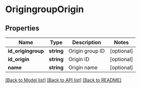 # OrigingroupOrigin

## Properties
Name | Type | Description | Notes
------------ | ------------- | ------------- | -------------
**id_origingroup** | **string** | Origin group ID | [optional] 
**id_origin** | **string** | Origin ID | [optional] 
**name** | **string** | Origin name | [optional] 

[[Back to Model list]](../../README.md#documentation-for-models) [[Back to API list]](../../README.md#documentation-for-api-endpoints) [[Back to README]](../../README.md)

